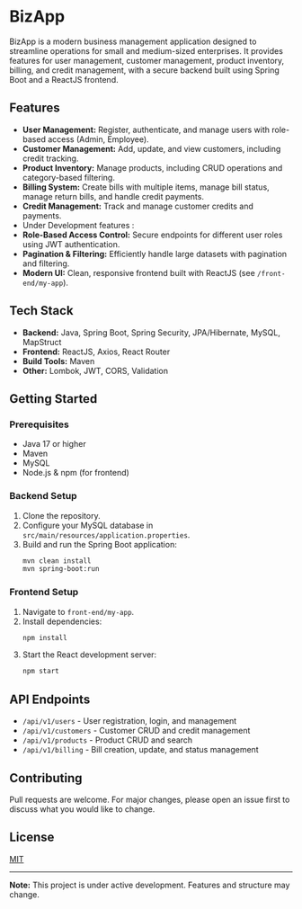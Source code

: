 # BizApp

BizApp is a modern business management application designed to streamline operations for small and medium-sized enterprises. It provides features for user management, customer management, product inventory, billing, and credit management, with a secure backend built using Spring Boot and a ReactJS frontend.

## Features
- **User Management:** Register, authenticate, and manage users with role-based access (Admin, Employee).
- **Customer Management:** Add, update, and view customers, including credit tracking.
- **Product Inventory:** Manage products, including CRUD operations and category-based filtering.
- **Billing System:** Create bills with multiple items, manage bill status, manage return bills, and handle credit payments.
- **Credit Management:** Track and manage customer credits and payments.
- Under Development features :
- **Role-Based Access Control:** Secure endpoints for different user roles using JWT authentication.
- **Pagination & Filtering:** Efficiently handle large datasets with pagination and filtering.
- **Modern UI:** Clean, responsive frontend built with ReactJS (see `/front-end/my-app`).

## Tech Stack
- **Backend:** Java, Spring Boot, Spring Security, JPA/Hibernate, MySQL, MapStruct
- **Frontend:** ReactJS, Axios, React Router
- **Build Tools:** Maven
- **Other:** Lombok, JWT, CORS, Validation

## Getting Started

### Prerequisites
- Java 17 or higher
- Maven
- MySQL
- Node.js & npm (for frontend)

### Backend Setup
1. Clone the repository.
2. Configure your MySQL database in `src/main/resources/application.properties`.
3. Build and run the Spring Boot application:
   ```bash
   mvn clean install
   mvn spring-boot:run
   ```

### Frontend Setup
1. Navigate to `front-end/my-app`.
2. Install dependencies:
   ```bash
   npm install
   ```
3. Start the React development server:
   ```bash
   npm start
   ```

## API Endpoints
- `/api/v1/users` - User registration, login, and management
- `/api/v1/customers` - Customer CRUD and credit management
- `/api/v1/products` - Product CRUD and search
- `/api/v1/billing` - Bill creation, update, and status management

## Contributing
Pull requests are welcome. For major changes, please open an issue first to discuss what you would like to change.

## License
[MIT](LICENSE)

---

**Note:** This project is under active development. Features and structure may change.
